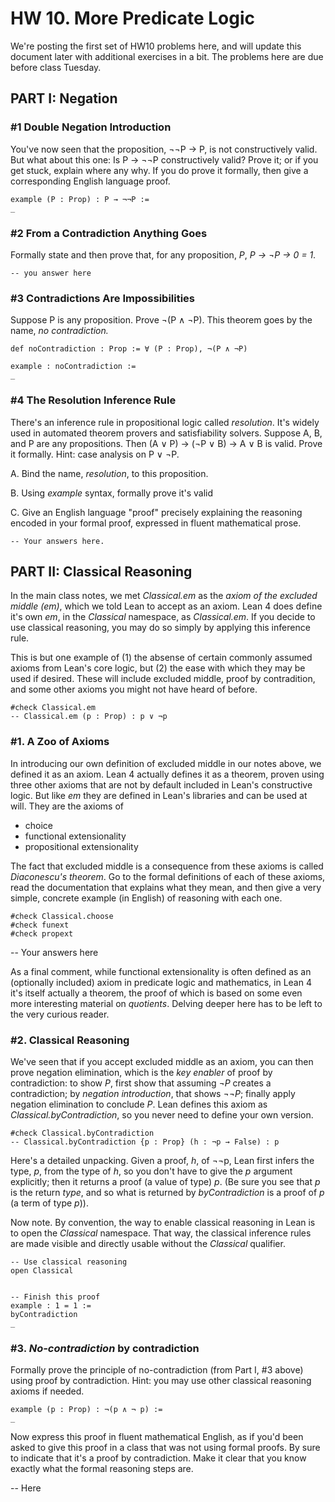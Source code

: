 # HW 10. More Predicate Logic

We're posting the first set of HW10 problems
here, and will update this document later with
additional exercises in a bit. The problems here
are due before class Tuesday.

## PART I: Negation


### #1 Double Negation Introduction

You've now seen that the proposition, ¬¬P → P,
is not constructively valid. But what about this
one: Is P → ¬¬P constructively valid? Prove it; or
if you get stuck, explain where any why. If you do
prove it formally, then give a corresponding English
language proof.

```lean
example (P : Prop) : P → ¬¬P :=
_
```



### #2 From a Contradiction Anything Goes

Formally state and then prove that, for any
proposition, *P*, *P → ¬P → 0 = 1*.

```lean
-- you answer here
```



### #3 Contradictions Are Impossibilities

Suppose P is any proposition. Prove ¬(P ∧ ¬P).
This theorem goes by the name, *no contradiction.*

```lean
def noContradiction : Prop := ∀ (P : Prop), ¬(P ∧ ¬P)

example : noContradiction :=
_
```


### #4 The Resolution Inference Rule

There's an inference rule in propositional logic called
*resolution*. It's widely used in automated theorem provers
and satisfiability solvers. Suppose A, B, and P are any
propositions. Then (A ∨ P) → (¬P ∨ B) → A ∨ B is valid.
Prove it formally. Hint: case analysis on P ∨ ¬P.

A. Bind the name, *resolution*, to this proposition.

B. Using *example* syntax, formally prove it's valid

C. Give an English language "proof" precisely explaining
the reasoning encoded in your formal proof, expressed in
fluent mathematical prose.


```lean
-- Your answers here.
```

## PART II: Classical Reasoning

In the main class notes, we met *Classical.em* as the
*axiom of the excluded middle (em)*, which we told Lean
to accept as an axiom. Lean 4 does define it's own *em*,
in the *Classical* namespace, as *Classical.em*. If you
decide to use classical reasoning, you may do so simply
by applying this inference rule.

This is but one example of (1) the absense of certain
commonly assumed axioms from Lean's core logic, but (2)
the ease with which they may be used if desired. These
will include excluded middle, proof by contradition, and
some other axioms you might not have heard of before.

```lean
#check Classical.em
-- Classical.em (p : Prop) : p ∨ ¬p
```

### #1. A Zoo of Axioms

In introducing our own definition of excluded middle
in our notes above, we defined it as an axiom. Lean 4
actually defines it as a theorem, proven using three
other axioms that are not by default included in Lean's
constructive logic. But like *em* they are defined in
Lean's libraries and can be used at will. They are the
axioms of
- choice
- functional extensionality
- propositional extensionality

The fact that excluded middle is a consequence from these
axioms is called *Diaconescu's theorem*. Go to the formal
definitions of each of these axioms, read the documentation
that explains what they mean, and then give a very simple,
concrete example (in English) of reasoning with each one.

```lean
#check Classical.choose
#check funext
#check propext
```

 -- Your answers here




As a final comment, while functional extensionality is often
defined as an (optionally included) axiom in predicate logic
and mathematics, in Lean 4 it's itself actually a theorem, the
proof of which is based on some even more interesting material
on *quotients*. Delving deeper here has to be left to the very
curious reader.

### #2. Classical Reasoning

We've seen that if you accept excluded middle as an axiom,
you can then prove negation elimination, which is the *key
enabler* of proof by contradiction: to show *P*, first show
that assuming *¬P* creates a contradiction; by *negation
introduction*, that shows *¬¬P*; finally apply negation
elimination to conclude *P*. Lean defines this axiom as
*Classical.byContradiction*, so you never need to define
your own version.

```lean
#check Classical.byContradiction
-- Classical.byContradiction {p : Prop} (h : ¬p → False) : p
```

Here's a detailed unpacking. Given a proof, *h*, of ¬¬p,
Lean first infers the type, *p*, from the type of *h*, so
you don't have to give the *p* argument explicitly; then
it returns a proof (a value of type) *p*. (Be sure you see
that *p* is the return *type*, and so what is returned by
*byContradiction* is a proof of *p* (a term of type *p*)).

Now note. By convention, the way to enable classical
reasoning in Lean is to open the *Classical* namespace.
That way, the classical inference rules are made visible
and directly usable without the *Classical* qualifier.

```lean
-- Use classical reasoning
open Classical


-- Finish this proof
example : 1 = 1 :=
byContradiction
_
```

### #3. *No-contradiction* by contradiction

Formally prove the principle of no-contradiction
(from Part I, #3 above) using proof by contradiction.
Hint: you may use other classical reasoning axioms if
needed.


```lean
example (p : Prop) : ¬(p ∧ ¬ p) :=
_
```

Now express this proof in fluent mathematical English,
as if you'd been asked to give this proof in a class
that was not using formal proofs. By sure to indicate
that it's a proof by contradiction. Make it clear that
you know exactly what the formal reasoning steps are.

-- Here


